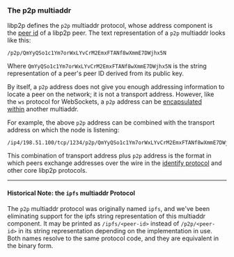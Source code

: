 ### The p2p multiaddr

libp2p defines the `p2p` multiaddr protocol, whose address component is the [peer id](https://github.com/libp2p/specs/blob/master/peer-ids/peer-ids.md) of a libp2p peer. The text representation of a `p2p` multiaddr looks like this:

```
/p2p/QmYyQSo1c1Ym7orWxLYvCrM2EmxFTANf8wXmmE7DWjhx5N

```

Where `QmYyQSo1c1Ym7orWxLYvCrM2EmxFTANf8wXmmE7DWjhx5N` is the string representation of a peer's peer ID derived from its public key.

By itself, a `p2p` address does not give you enough addressing information to locate a peer on the network; it is not a transport address. However, like the `ws` protocol for WebSockets, a `p2p` address can be [encapsulated within](https://github.com/libp2p/specs/blob/master/addressing/README.md#encapsulation) another multiaddr.

For example, the above `p2p` address can be combined with the transport address on which the node is listening:

```
/ip4/198.51.100/tcp/1234/p2p/QmYyQSo1c1Ym7orWxLYvCrM2EmxFTANf8wXmmE7DWjhx5N

```

This combination of transport address plus `p2p` address is the format in which peers exchange addresses over the wire in the [identify protocol](https://github.com/libp2p/specs/blob/master/identify/README.md) and other core libp2p protocols.


----
#### Historical Note: the `ipfs` multiaddr Protocol

The `p2p` multiaddr protocol was originally named `ipfs`, and we've been eliminating support for the ipfs string representation of this multiaddr component. It may be printed as `/ipfs/<peer-id>` instead of `/p2p/<peer-id>` in its string representation depending on the implementation in use. Both names resolve to the same protocol code, and they are equivalent in the binary form.
